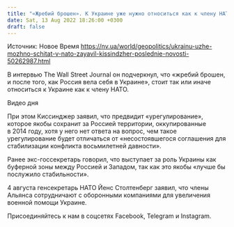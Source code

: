 ```yaml
---
title: "«Жребий брошен». К Украине уже нужно относиться как к члену НАТО — Киссинджер"
date: Sat, 13 Aug 2022 18:26:00 +0300
draft: false
---
```

Источник: Новое Время https://nv.ua/world/geopolitics/ukrainu-uzhe-mozhno-schitat-v-nato-zayavil-kissindzher-poslednie-novosti-50262987.html


 В интервью The Wall Street Journal он подчеркнул, что «жребий брошен, и после того, как Россия вела себя в Украине», стоит так или иначе относиться к Украине как к члену НАТО.

 Видео дня  

При этом Киссинджер заявил, что предвидит «урегулирование», которое якобы сохранит за Россией территории, оккупированные в 2014 году, хотя у него нет ответа на вопрос, чем такое урегулирование будет отличаться от «несостоявшегося соглашения для стабилизации конфликта восьмилетней давности».

Ранее экс-госсекретарь говорил, что выступает за роль Украины как буферной зоны между Россией и Западом, так как это якобы «лучше бы послужило стабильности».

4 августа генсекретарь НАТО Йенс Столтенберг заявил, что члены Альянса сотрудничают с оборонными компаниями для увеличения военной помощи Украине.

Присоединяйтесь к нам в соцсетях Facebook, Telegram и Instagram.
